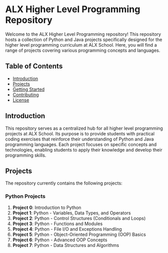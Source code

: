 # ALX Higher Level Programming Repository

Welcome to the ALX Higher Level Programming repository! This repository hosts a collection of Python and Java projects specifically designed for the higher level programming curriculum at ALX School. Here, you will find a range of projects covering various programming concepts and languages.

## Table of Contents

- [Introduction](#introduction)
- [Projects](#projects)
- [Getting Started](#getting-started)
- [Contributing](#contributing)
- [License](#license)

## Introduction

This repository serves as a centralized hub for all higher level programming projects at ALX School. Its purpose is to provide students with practical coding exercises that reinforce their understanding of Python and Java programming languages. Each project focuses on specific concepts and technologies, enabling students to apply their knowledge and develop their programming skills.

## Projects

The repository currently contains the following projects:

### Python Projects

1. **Project 0**: Introduction to Python
2. **Project 1**: Python - Variables, Data Types, and Operators
3. **Project 2**: Python - Control Structures (Conditionals and Loops)
4. **Project 3**: Python - Functions and Modules
5. **Project 4**: Python - File I/O and Exceptions Handling
6. **Project 5**: Python - Object-Oriented Programming (OOP) Basics
7. **Project 6**: Python - Advanced OOP Concepts
8. **Project 7**: Python - Data Structures and Algorithms
